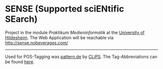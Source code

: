 # SENSE (Supported sciENtific SEarch)


Project in the module *Praktikum Medieninformatik* at the [University of Hildesheim](https://www.uni-hildesheim.de/en/uni/ "University of Hildesheim"). The Web Application will be reachable via http://sense.nobeverages.com/

---

Used for POS-Tagging was [pattern.de](http://www.clips.ua.ac.be/pages/pattern-de) by [CLiPS](http://www.clips.ua.ac.be/). The Tag-Abbreviations can be found [here](http://www.clips.ua.ac.be/pages/mbsp-tags).
